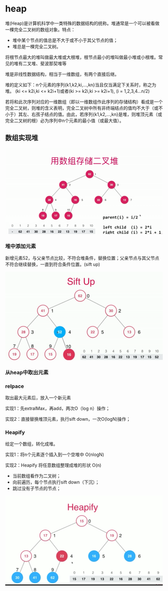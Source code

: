 # heap
堆(Heap)是计算机科学中一类特殊的数据结构的统称。堆通常是一个可以被看做一棵完全二叉树的数组对象。特点：
- 堆中某个节点的值总是不大于或不小于其父节点的值；
- 堆总是一棵完全二叉树。

将根节点最大的堆叫做最大堆或大根堆，根节点最小的堆叫做最小堆或小根堆。常见的堆有二叉堆、斐波那契堆等

堆是非线性数据结构，相当于一维数组，有两个直接后继。

堆的定义如下：n个元素的序列{k1,k2,ki,…,kn}当且仅当满足下关系时，称之为堆。
(ki <= k2i,ki <= k2i+1)或者(ki >= k2i,ki >= k2i+1), (i = 1,2,3,4...n/2)

若将和此次序列对应的一维数组（即以一维数组作此序列的存储结构）看成是一个完全二叉树，则堆的含义表明，完全二叉树中所有非终端结点的值均不大于（或不小于）其左、右孩子结点的值。由此，若序列{k1,k2,…,kn}是堆，则堆顶元素（或完全二叉树的根）必为序列中n个元素的最小值（或最大值）。

## 数组实现堆

![image](https://raw.githubusercontent.com/WalkingSun/WindBlog/gh-pages/images/blog/image-20200727.png)

### 堆中添加元素

新增元素52，与父亲节点比较，不符合堆条件，替换位置；父亲节点与其父节点不符合继续替换，一直到符合条件位置。(sift up)

![image-20200906211231547](https://raw.githubusercontent.com/WalkingSun/WindBlog/gh-pages/images/ws2/image-20200906211231547.png)

### 从heap中取出元素

### relpace
取出最大元素后，放入一个新元素

实现1：先extralMax，再add，两次O（log n）操作；

实现2：直接替换堆顶元素，执行sift down，一次O(logN)操作；

### Heapify
给定一个数组，转化成堆。

实现1：将n个元素逐个插入到一个空堆中 O(nlogN)

实现2：Heapify 将任意数组整理成堆的形状 O(n)

- 当前数组看作为二叉树；
- 向前遍历，每个节点执行sift down（下沉）；
- 跳过没有子节点的节点；

![image-20201005220055079](https://raw.githubusercontent.com/WalkingSun/WindBlog/gh-pages/images/ws2/image-20201005220055079.png)

